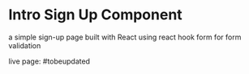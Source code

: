 # Intro Sign Up Component 
a simple sign-up page built with React using react hook form for form validation 

live page: #tobeupdated